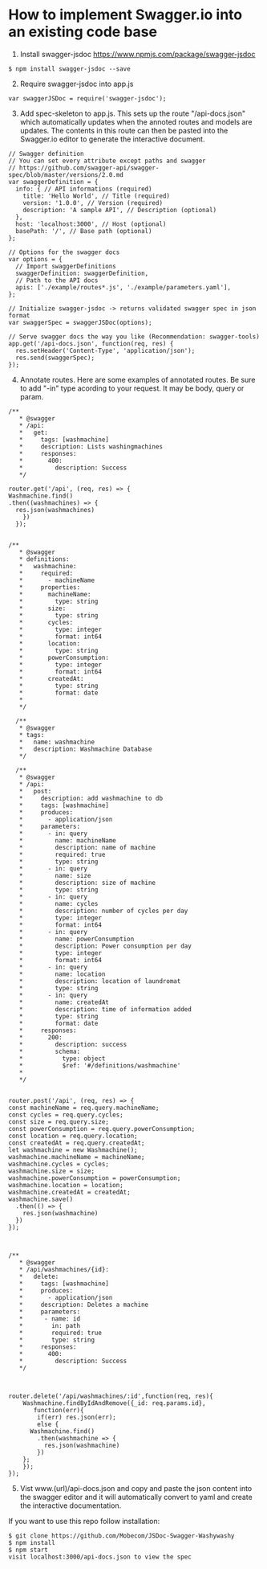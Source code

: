 # How to implement Swagger.io into an existing code base

1. Install swagger-jsdoc
https://www.npmjs.com/package/swagger-jsdoc
```
$ npm install swagger-jsdoc --save
```
2. Require swagger-jsdoc into app.js
```
var swaggerJSDoc = require('swagger-jsdoc');
```
3. Add spec-skeleton to app.js. This sets up the route "/api-docs.json" which automatically updates when the annoted routes and models are updates. The contents in this route can then be pasted into the Swagger.io editor to generate the interactive document.
```
// Swagger definition
// You can set every attribute except paths and swagger
// https://github.com/swagger-api/swagger-spec/blob/master/versions/2.0.md
var swaggerDefinition = {
  info: { // API informations (required)
    title: 'Hello World', // Title (required)
    version: '1.0.0', // Version (required)
    description: 'A sample API', // Description (optional)
  },
  host: 'localhost:3000', // Host (optional)
  basePath: '/', // Base path (optional)
};

// Options for the swagger docs
var options = {
  // Import swaggerDefinitions
  swaggerDefinition: swaggerDefinition,
  // Path to the API docs
  apis: ['./example/routes*.js', './example/parameters.yaml'],
};

// Initialize swagger-jsdoc -> returns validated swagger spec in json format
var swaggerSpec = swaggerJSDoc(options);

// Serve swagger docs the way you like (Recommendation: swagger-tools)
app.get('/api-docs.json', function(req, res) {
  res.setHeader('Content-Type', 'application/json');
  res.send(swaggerSpec);
});
```

4. Annotate routes. Here are some examples of annotated routes.
Be sure to add "-in" type acording to your request. It may be body, query or param.
```
/**
   * @swagger
   * /api:
   *   get:
   *     tags: [washmachine]
   *     description: Lists washingmachines
   *     responses:
   *       400:
   *         description: Success
   */

router.get('/api', (req, res) => {
Washmachine.find()
.then((washmachines) => {
  res.json(washmachines)
    })
  });


/**
   * @swagger
   * definitions:
   *   washmachine:
   *     required:
   *       - machineName
   *     properties:
   *       machineName:
   *         type: string
   *       size:
   *         type: string
   *       cycles:
   *         type: integer
   *         format: int64
   *       location:
   *         type: string
   *       powerConsumption:
   *         type: integer
   *         format: int64
   *       createdAt:
   *         type: string
   *         format: date
   *
   */

  /**
   * @swagger
   * tags:
   *   name: washmachine
   *   description: Washmachine Database
   */

  /**
   * @swagger
   * /api:
   *   post:
   *     description: add washmachine to db
   *     tags: [washmachine]
   *     produces:
   *       - application/json
   *     parameters:
   *       - in: query
   *         name: machineName
   *         description: name of machine
   *         required: true
   *         type: string
   *       - in: query
   *         name: size
   *         description: size of machine
   *         type: string
   *       - in: query
   *         name: cycles
   *         description: number of cycles per day
   *         type: integer
   *         format: int64
   *       - in: query
   *         name: powerConsumption
   *         description: Power consumption per day
   *         type: integer
   *         format: int64
   *       - in: query
   *         name: location
   *         description: location of laundromat
   *         type: string
   *       - in: query
   *         name: createdAt
   *         description: time of information added
   *         type: string
   *         format: date
   *     responses:
   *       200:
   *         description: success
   *         schema:
   *           type: object
   *           $ref: '#/definitions/washmachine'
   *
   */


router.post('/api', (req, res) => {
const machineName = req.query.machineName;
const cycles = req.query.cycles;
const size = req.query.size;
const powerConsumption = req.query.powerConsumption;
const location = req.query.location;
const createdAt = req.query.createdAt;
let washmachine = new Washmachine();
washmachine.machineName = machineName;
washmachine.cycles = cycles;
washmachine.size = size;
washmachine.powerConsumption = powerConsumption;
washmachine.location = location;
washmachine.createdAt = createdAt;
washmachine.save()
  .then(() => {
    res.json(washmachine)
  })
});



/**
   * @swagger
   * /api/washmachines/{id}:
   *   delete:
   *     tags: [washmachine]
   *     produces:
   *       - application/json
   *     description: Deletes a machine
   *     parameters:
   *      - name: id
   *        in: path
   *        required: true
   *        type: string
   *     responses:
   *       400:
   *         description: Success
   */



router.delete('/api/washmachines/:id',function(req, res){
	Washmachine.findByIdAndRemove({_id: req.params.id},
	   function(err){
		if(err) res.json(err);
		else {
      Washmachine.find()
        .then(washmachine => {
          res.json(washmachine)
        })
    };
	});
});
```
5. Vist www.(url)/api-docs.json and copy and paste the json content into the swagger editor and it will automatically convert to yaml and create the interactive documentation.

If you want to use this repo follow installation:
```
$ git clone https://github.com/Mobecom/JSDoc-Swagger-Washywashy
$ npm install
$ npm start
visit localhost:3000/api-docs.json to view the spec
```
